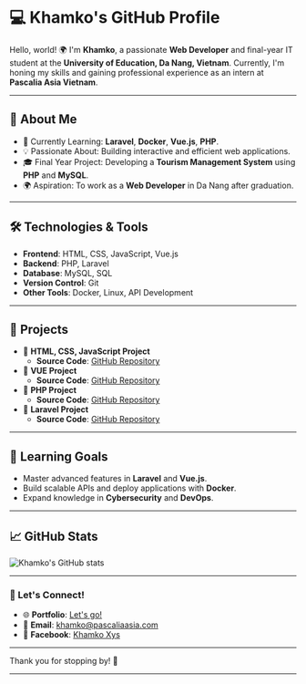 # 💻 Khamko's GitHub Profile  

Hello, world! 🌍 I'm **Khamko**, a passionate **Web Developer** and final-year IT student at the **University of Education, Da Nang, Vietnam**. Currently, I'm honing my skills and gaining professional experience as an intern at **Pascalia Asia Vietnam**.  

---

## 🚀 About Me  
- 🌱 Currently Learning: **Laravel**, **Docker**, **Vue.js**, **PHP**.  
- 💡 Passionate About: Building interactive and efficient web applications.  
- 🎓 Final Year Project: Developing a **Tourism Management System** using **PHP** and **MySQL**.  
- 🌍 Aspiration: To work as a **Web Developer** in Da Nang after graduation.  

---

## 🛠️ Technologies & Tools  
- **Frontend**: HTML, CSS, JavaScript, Vue.js  
- **Backend**: PHP, Laravel  
- **Database**: MySQL, SQL  
- **Version Control**: Git  
- **Other Tools**: Docker, Linux, API Development  

---

## 📂 Projects  
- 🌟 **HTML, CSS, JavaScript Project**  
  - **Source Code**: [GitHub Repository](https://github.com/stars/khamko07/lists/html-css-javascript-project)
- 🌟 **VUE Project**  
  - **Source Code**: [GitHub Repository](https://github.com/stars/khamko07/lists/vue-project)
- 🌟 **PHP Project**  
  - **Source Code**: [GitHub Repository](https://github.com/stars/khamko07/lists/php-project)
- 🌟 **Laravel Project**  
  - **Source Code**: [GitHub Repository](https://github.com/stars/khamko07/lists/laravel-project)    

---  

## 📖 Learning Goals  
- Master advanced features in **Laravel** and **Vue.js**.  
- Build scalable APIs and deploy applications with **Docker**.  
- Expand knowledge in **Cybersecurity** and **DevOps**.  

---

## 📈 GitHub Stats  
![Khamko's GitHub stats](https://github-readme-stats.vercel.app/api?username=khamko&show_icons=true&theme=radical)  

---

### 🤝 Let's Connect!  
- 🌐 **Portfolio**: [Let's go!](https://khamko07.github.io/portfolio/)  
- 📧 **Email**: khamko@pascaliaasia.com
- 📘 **Facebook**: [Khamko Xys ](https://www.facebook.com/khamkoxys)  

---  

Thank you for stopping by! 🚀  

---

